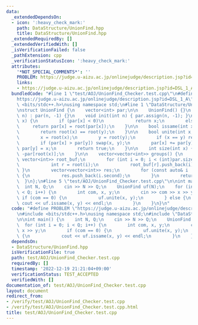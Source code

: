 ```yaml
---
data:
  _extendedDependsOn:
  - icon: ':heavy_check_mark:'
    path: DataStructure/UnionFind.hpp
    title: DataStructure/UnionFind.hpp
  _extendedRequiredBy: []
  _extendedVerifiedWith: []
  _isVerificationFailed: false
  _pathExtension: cpp
  _verificationStatusIcon: ':heavy_check_mark:'
  attributes:
    '*NOT_SPECIAL_COMMENTS*': ''
    PROBLEM: https://judge.u-aizu.ac.jp/onlinejudge/description.jsp?id=DSL_1_A
    links:
    - https://judge.u-aizu.ac.jp/onlinejudge/description.jsp?id=DSL_1_A
  bundledCode: "#line 1 \"test/AOJ/UnionFind_Checker.test.cpp\"\n#define PROBLEM \"\
    https://judge.u-aizu.ac.jp/onlinejudge/description.jsp?id=DSL_1_A\"\n#include\
    \ <bits/stdc++.h>\nusing namespace std;\n#line 1 \"DataStructure/UnionFind.hpp\"\
    \nstruct UnionFind {\n    vector<int> par;\n\n    UnionFind() {}\n    UnionFind(int\
    \ n) : par(n, -1) {}\n    void init(int n) { par.assign(n, -1); }\n\n    int root(int\
    \ x) {\n        if (par[x] < 0)\n            return x;\n        else\n       \
    \     return par[x] = root(par[x]);\n    }\n\n    bool issame(int x, int y) {\n\
    \        return root(x) == root(y);\n    }\n\n    bool unite(int x, int y) {\n\
    \        x = root(x);\n        y = root(y);\n        if (x == y) return false;\n\
    \        if (par[x] > par[y]) swap(x, y);\n        par[x] += par[y];\n       \
    \ par[y] = x;\n        return true;\n    }\n\n    int size(int x) {\n        return\
    \ -par[root(x)];\n    }\n\n    vector<vector<int>> groups() {\n        map<int,\
    \ vector<int>> root_buf;\n        for (int i = 0; i < (int)par.size(); ++i) {\n\
    \            int r = root(i);\n            root_buf[r].push_back(i);\n       \
    \ }\n        vector<vector<int>> res;\n        for (const auto& i : root_buf)\
    \ {\n            res.push_back(i.second);\n        }\n        return res;\n  \
    \  }\n};\n#line 5 \"test/AOJ/UnionFind_Checker.test.cpp\"\n\nint main() {\n  \
    \  int N, Q;\n    cin >> N >> Q;\n    UnionFind uf(N);\n    for (int i = 0; i\
    \ < Q; i++) {\n        int com, x, y;\n        cin >> com >> x >> y;\n       \
    \ if (com == 0) {\n            uf.unite(x, y);\n        } else {\n           \
    \ cout << uf.issame(x, y) << endl;\n        }\n    }\n}\n"
  code: "#define PROBLEM \"https://judge.u-aizu.ac.jp/onlinejudge/description.jsp?id=DSL_1_A\"\
    \n#include <bits/stdc++.h>\nusing namespace std;\n#include \"DataStructure/UnionFind.hpp\"\
    \n\nint main() {\n    int N, Q;\n    cin >> N >> Q;\n    UnionFind uf(N);\n  \
    \  for (int i = 0; i < Q; i++) {\n        int com, x, y;\n        cin >> com >>\
    \ x >> y;\n        if (com == 0) {\n            uf.unite(x, y);\n        } else\
    \ {\n            cout << uf.issame(x, y) << endl;\n        }\n    }\n}"
  dependsOn:
  - DataStructure/UnionFind.hpp
  isVerificationFile: true
  path: test/AOJ/UnionFind_Checker.test.cpp
  requiredBy: []
  timestamp: '2022-12-19 21:21:04+09:00'
  verificationStatus: TEST_ACCEPTED
  verifiedWith: []
documentation_of: test/AOJ/UnionFind_Checker.test.cpp
layout: document
redirect_from:
- /verify/test/AOJ/UnionFind_Checker.test.cpp
- /verify/test/AOJ/UnionFind_Checker.test.cpp.html
title: test/AOJ/UnionFind_Checker.test.cpp
---
```

